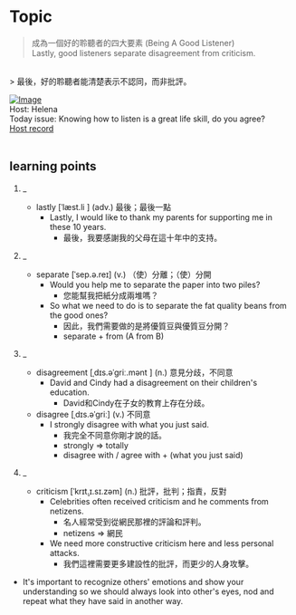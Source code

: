 # Topic

> 成為一個好的聆聽者的四大要素 (Being A Good Listener) <br>
> Lastly, good listeners separate disagreement from criticism.
 <br>
> 最後，好的聆聽者能清楚表示不認同，而非批評。

 <br>

[![Image](https://cdn.voicetube.com/assets/thumbnails/-BdbiZcNBXg.jpg)](https://www.youtube.com/embed/-BdbiZcNBXg?rel=0&showinfo=0&cc_load_policy=0&controls=1&autoplay=1&iv_load_policy=3&playsinline=1&wmode=transparent&start=211&end=217&enablejsapi=1&origin=https://tw.voicetube.com&widgetid=1)<br>
Host: Helena
<br>Today issue: Knowing how to listen is a great life skill, do you agree?
<br>
[Host record](https://cdn.voicetube.com/tmp/everyday_records/100000164773663/3867.mp3)
<br><br>
## learning points
1. _
	* lastly [ˈlæst.li ] (adv.) 最後；最後一點
		- Lastly, I would like to thank my parents for supporting me in these 10 years.
			+ 最後，我要感謝我的父母在這十年中的支持。

2. _
	* separate [ˈsep.ə.reɪ] (v.) （使）分離；（使）分開
		- Would you help me to separate the paper into two piles?
			+ 您能幫我把紙分成兩堆嗎？
		- So what we need to do is to separate the fat quality beans from the good ones?
			+ 因此，我們需要做的是將優質豆與優質豆分開？
			+ separate + from (A from B)

3. _
	* disagreement [ˌdɪs.əˈɡriː.mənt ] (n.) 意見分歧，不同意
		- David and Cindy had a disagreement on their children's education.
			+ David和Cindy在子女的教育上存在分歧。
	* disagree [ˌdɪs.əˈɡriː] (v.) 不同意
		- I strongly disagree with what you just said.
			+ 我完全不同意你剛才說的話。
			+ strongly => totally
			+ disagree with / agree with + (what you just said)

4. _
	* criticism [ˈkrɪt̬.ɪ.sɪ.zəm] (n.) 批評，批判；指責，反對
		- Celebrities often received criticism and he comments from netizens.
			+ 名人經常受到從網民那裡的評論和評判。
			+ netizens => 網民
		- We need more constructive criticism here and less personal attacks.
			+ 我們這裡需要更多建設性的批評，而更少的人身攻擊。

* It's important to recognize others' emotions and show your understanding so we should always look into other's eyes, nod and repeat what they have said in another way.
